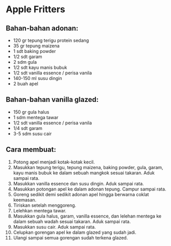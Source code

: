 # Apple Fritters

## Bahan-bahan adonan:
- 120 gr tepung terigu protein sedang
- 35 gr tepung maizena
- 1 sdt baking powder
- 1/2 sdt garam
- 2 sdm gula
- 1/2 sdt kayu manis bubuk
- 1/2 sdt vanilla essence / perisa vanila
- 140-150 ml susu dingin
- 2 buah apel

## Bahan-bahan vanilla glazed:
- 150 gr gula halus
- 1 sdm mentega tawar
- 1/2 sdt vanilla essence / perisa vanila
- 1/4 sdt garam
- 3-5 sdm susu cair

## Cara membuat:
1. Potong apel menjadi kotak-kotak kecil.
2. Masukkan tepung terigu, tepung maizena, baking powder, gula, garam, kayu manis bubuk ke dalam sebuah mangkok sesuai takaran. Aduk sampai rata.
3. Masukkan vanilla essence dan susu dingin. Aduk sampai rata.
4. Masukkan potongan apel ke dalam adonan tepung. Campur sampai rata.
5. Goreng sedikit demi sedikit adonan apel hingga berwarna coklat keemasan.
6. Tiriskan setelah menggoreng.
7. Lelehkan mentega tawar.
8. Masukkan gula halus, garam, vanilla essence, dan lelehan mentega ke dalam sebuah wadah sesuai takaran. Aduk sampai rata.
9. Masukkan susu cair. Aduk sampai rata.
10. Celupkan gorengan apel ke dalam glazed yang sudah jadi.
11. Ulangi sampai semua gorengan sudah terkena glazed.
